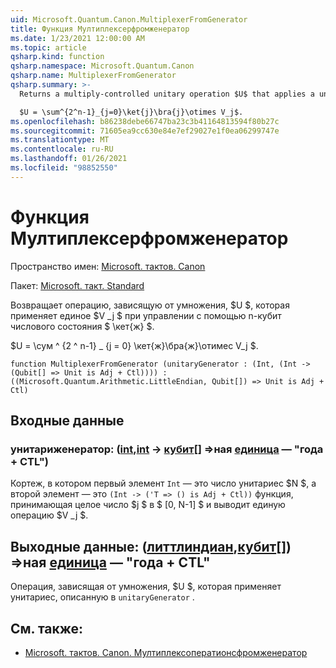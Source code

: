 ```yaml
---
uid: Microsoft.Quantum.Canon.MultiplexerFromGenerator
title: Функция Мултиплексерфромженератор
ms.date: 1/23/2021 12:00:00 AM
ms.topic: article
qsharp.kind: function
qsharp.namespace: Microsoft.Quantum.Canon
qsharp.name: MultiplexerFromGenerator
qsharp.summary: >-
  Returns a multiply-controlled unitary operation $U$ that applies a unitary $V_j$ when controlled by n-qubit number state $\ket{j}$.

  $U = \sum^{2^n-1}_{j=0}\ket{j}\bra{j}\otimes V_j$.
ms.openlocfilehash: b86238debe66747ba23c3b41164813594f80b27c
ms.sourcegitcommit: 71605ea9cc630e84e7ef29027e1f0ea06299747e
ms.translationtype: MT
ms.contentlocale: ru-RU
ms.lasthandoff: 01/26/2021
ms.locfileid: "98852550"
---
```

# <a name="multiplexerfromgenerator-function"></a>Функция Мултиплексерфромженератор

Пространство имен: [Microsoft. тактов. Canon](xref:Microsoft.Quantum.Canon)

Пакет: [Microsoft. такт. Standard](https://nuget.org/packages/Microsoft.Quantum.Standard)


Возвращает операцию, зависящую от умножения, $U $, которая применяет единое $V _j $ при управлении с помощью n-кубит числового состояния $ \кет{ж} $.

$U = \сум ^ {2 ^ n-1} _ {j = 0} \кет{ж}\бра{ж}\отимес V_j $.

```qsharp
function MultiplexerFromGenerator (unitaryGenerator : (Int, (Int -> (Qubit[] => Unit is Adj + Ctl)))) : ((Microsoft.Quantum.Arithmetic.LittleEndian, Qubit[]) => Unit is Adj + Ctl)
```


## <a name="input"></a>Входные данные

### <a name="unitarygenerator--intint---qubit--unit--is-adj--ctl"></a>унитариженератор: ([int](xref:microsoft.quantum.lang-ref.int),[int](xref:microsoft.quantum.lang-ref.int) -> [кубит](xref:microsoft.quantum.lang-ref.qubit)[] =>ная [единица](xref:microsoft.quantum.lang-ref.unit)  — "года + CTL")

Кортеж, в котором первый элемент `Int` — это число унитариес $N $, а второй элемент — это `(Int -> ('T => () is Adj + Ctl))` функция, принимающая целое число $j $ в $ [0, N-1] $ и выводит единую операцию $V _j $.



## <a name="output--littleendianqubit--unit--is-adj--ctl"></a>Выходные данные: ([литтлиндиан](xref:Microsoft.Quantum.Arithmetic.LittleEndian),[кубит](xref:microsoft.quantum.lang-ref.qubit)[]) =>ная [единица](xref:microsoft.quantum.lang-ref.unit)  — "года + CTL"

Операция, зависящая от умножения, $U $, которая применяет унитариес, описанную в `unitaryGenerator` .

## <a name="see-also"></a>См. также:

- [Microsoft. тактов. Canon. Мултиплексоператионсфромженератор](xref:Microsoft.Quantum.Canon.MultiplexOperationsFromGenerator)